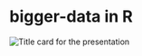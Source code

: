 
<!-- README.md is generated from README.Rmd. Please edit that file -->

# bigger-data in R

![Title card for the
presentation](https://raw.githubusercontent.com/jthomasmock/bigger-data/master/images/title-slide.png)
